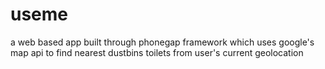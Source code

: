 # useme
a web based app built through phonegap framework which uses google's map api to find nearest dustbins toilets from user's current geolocation
